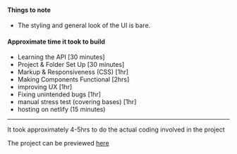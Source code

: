 #### Things to note

- The styling and general look of the UI is bare.

#### Approximate time it took to build

- Learning the API [30 minutes]
- Project & Folder Set Up [30 minutes]
- Markup & Responsiveness (CSS) [1hr]
- Making Components Functional [2hrs]
- improving UX [1hr]
- Fixing unintended bugs [1hr]
- manual stress test (covering bases) [1hr]
- hosting on netlify (15 minutes)

---

It took approximately 4-5hrs to do the actual coding involved in the project

The project can be previewed [here](https://gettinggiphywithit.netlify.app/)
